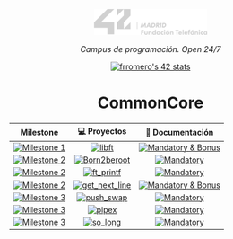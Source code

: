<p align="center" width="100%">
    <a href="42_Madrid/42"><img width="40%" src="42_Madrid/img/logo5.png"></a> </p>
<p align="center" width="100%"><i>Campus de programación. Open 24/7 </i></p>
<p align="center" width="100%">
    <a href="42_Madrid/42"><img src="https://badge.mediaplus.ma/greenbinary/frromero?1337Badge=off&UM6P=off" alt="frromero's 42 stats" /></a></p>




<div align="center">

# CommonCore

| Milestone | 💻 Proyectos | 📝 Documentación |
|------|:------------:|:------------------:|
| [![Milestone 1](https://img.shields.io/badge/%20%20Milestone%201%20-b22222)](#)  | [![libft](https://img.shields.io/badge/%20%20libft%20%20-b22222)](42_Madrid/0/) | [![Mandatory & Bonus](https://img.shields.io/badge/Mandatory%20&%20Bonus-b22222)](42_Madrid/0/) |
|  [![Milestone 2](https://img.shields.io/badge/%20%20Milestone%202%20-ff4500)](#)  |[![Born2beroot](https://img.shields.io/badge/%20%20Born2beroot%20%20-ff4500)](42_Madrid/milestone_1/born2beroot) | [![Mandatory](https://img.shields.io/badge/Mandatory-ff4500)](42_Madrid/milestone_1/born2beroot) |
|  [![Milestone 2](https://img.shields.io/badge/%20%20Milestone%202%20-ff4500)](#) |[![ft_printf](https://img.shields.io/badge/%20%20ft_printf%20%20-ff4500)](42_Madrid/milestone_1/printf/) | [![Mandatory](https://img.shields.io/badge/Mandatory-ff4500)](42_Madrid/milestone_1/printf/) |
|  [![Milestone 2](https://img.shields.io/badge/%20%20Milestone%202%20-ff4500)](#) |[![get_next_line](https://img.shields.io/badge/%20%20get_next_line%20%20-ff4500)](42_Madrid/milestone_1/get_next_line/) | [![Mandatory & Bonus](https://img.shields.io/badge/Mandatory%20&%20Bonus-ff4500)](42_Madrid/milestone_1/get_next_line/) |
|  [![Milestone 3](https://img.shields.io/badge/%20%20Milestone%203%20-ffd700)](#)  |[![push_swap](https://img.shields.io/badge/%20%20push_swap%20%20-ffd700)](42_Madrid/milestone_2/push_swap/) | [![Mandatory](https://img.shields.io/badge/Mandatory-ffd700)](42_Madrid/milestone_2/push_swap/) |
|  [![Milestone 3](https://img.shields.io/badge/%20%20Milestone%203%20-ffd700)](#)  |[![pipex](https://img.shields.io/badge/%20%20pipex%20%20-ffd700)](42_Madrid/milestone_2/pipex/) | [![Mandatory](https://img.shields.io/badge/Mandatory-ffd700)](42_Madrid/milestone_2/pipex/) |
|  [![Milestone 3](https://img.shields.io/badge/%20%20Milestone%203%20-ffd700)](#)  |[![so_long](https://img.shields.io/badge/%20%20so_long%20%20-ffd700)](42_Madrid/milestone_2/so_long/) | [![Mandatory](https://img.shields.io/badge/Mandatory-ffd700)](42_Madrid/milestone_2/so_long/) |

</div>
